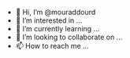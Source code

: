 - 👋 Hi, I’m @mouraddourd
- 👀 I’m interested in ...
- 🌱 I’m currently learning ...
- 💞️ I’m looking to collaborate on ...
- 📫 How to reach me ...

<!---
mouraddourd/mouraddourd is a ✨ special ✨ repository because its `README.md` (this file) appears on your GitHub profile.
You can click the Preview link to take a look at your changes.
--->
